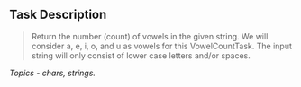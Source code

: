 ## Task Description ##

> Return the number (count) of vowels in the given string. We will consider a, e, i, o, and u as vowels for this VowelCountTask. The input string will only consist of lower case letters and/or spaces.

*Topics - chars, strings.*
